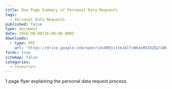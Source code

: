 ```yaml
---
title: One Page Summary of Personal Data Requests
tags:
  - Personal Data Requests
published: false
type: document
date: 2016-08-08T16:00:00.000Z
downloads:
  - type: PDF
    url: 'https://drive.google.com/open?id=0B0jc1tmJAlTcWk4xMXZUZEplQW8'
fordc: true
sitemap: false
categories:
  - resources
---
```



1 page flyer explaining the personal data request process.